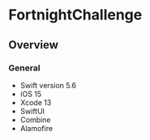 # FortnightChallenge

## Overview

### General

- Swift version 5.6
- iOS 15
- Xcode 13
- SwiftUI
- Combine
- Alamofire
